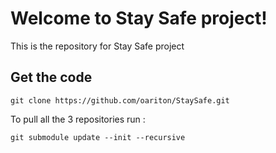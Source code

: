 # Welcome to Stay Safe project!

This is the repository for Stay Safe project

## Get the code

```
git clone https://github.com/oariton/StaySafe.git
```

To pull all the 3 repositories run :

```
git submodule update --init --recursive
```

